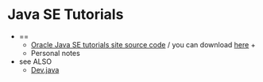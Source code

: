 # Java SE Tutorials
* ==
  * [Oracle Java SE tutorials site source code](https://docs.oracle.com/javase/tutorial/index.html) / you can download [here](https://www.oracle.com/java/technologies/javase/java-tutorial-downloads.html) +
  * Personal notes
* see ALSO
  * [Dev.java](https://github.com/dancer1325/devjava-content)